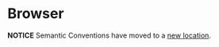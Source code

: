 # Browser

**NOTICE** Semantic Conventions have moved to a
[new location](http://github.com/open-telemetry/semantic-conventions).
